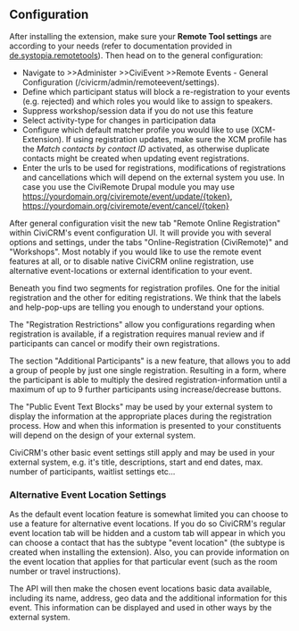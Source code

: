 ## Configuration

After installing the extension, make sure your **Remote Tool settings** are
according to your needs (refer to documentation provided in
[de.systopia.remotetools](https://github.com/systopia/de.systopia.remotetools)). 
Then head on to the general configuration:

* Navigate to >>Administer >>CiviEvent >>Remote Events - General Configuration
  (/civicrm/admin/remoteevent/settings).
* Define which participant status will block a re-registration to your
  events (e.g. rejected) and which roles you would like to assign to speakers.
* Suppress workshop/session data if you do not use this feature
* Select activity-type for changes in participation data
* Configure which default matcher profile you would like to use (XCM-Extension).
  If using registration updates, make sure the XCM profile has the *Match
  contacts by contact ID* activated, as otherwise duplicate contacts might be
  created when updating event registrations.
* Enter the urls to be used for registrations, modifications of registrations
  and cancellations which will depend on the external system you use. In case
  you use the CiviRemote Drupal module you may
  use https://yourdomain.org/civiremote/event/update/{token},
  https://yourdomain.org/civiremote/event/cancel/{token}

After general configuration visit the new tab "Remote Online Registration"
within CiviCRM's event configuration UI. It will provide you with several
options and settings, under the tabs "Online-Registration (CiviRemote)" and 
"Workshops". Most notably if you would like to use the remote event features at 
all, or to disable native CiviCRM online registration, use alternative 
event-locations or external identification to your event.

Beneath you find two segments for registration profiles. One for the initial 
registration and the other for editing registrations. We think that the labels 
and help-pop-ups are telling you enough to understand your options.

The "Registration Restrictions" allow you configurations regarding when
registration is available, if a registration requires manual review and if
participants can cancel or modify their own registrations.

The section "Additional Participants" is a new feature, that allows you to add a
 group of people by just one single registration. Resulting in a form, where the
participant is able to multiply the desired registration-information until a 
maximum of up to 9 further participants using increase/decrease buttons.

The "Public Event Text Blocks" may be used by your external system to display
the information at the appropriate places during the registration process. How
and when this information is presented to your constituents will depend on the
design of your external system.

CiviCRM's other basic event settings still apply and may be used in your
external system, e.g. it's title, descriptions, start and end dates, max. number
of participants, waitlist settings etc...

### Alternative Event Location Settings

As the default event location feature is somewhat limited you can choose to
use a feature for alternative event locations. If you do so CiviCRM's regular
event location tab will be hidden and a custom tab will appear in which you can
choose a contact that has the subtype "event location" (the subtype is created
when installing the extension). Also, you can provide information on the event
location that applies for that particular event (such as the room number or
travel instructions).

The API will then make the chosen event locations basic data available,
including its name, address, geo data and the additional information for this
event. This information can be displayed and used in other ways by the external
system.